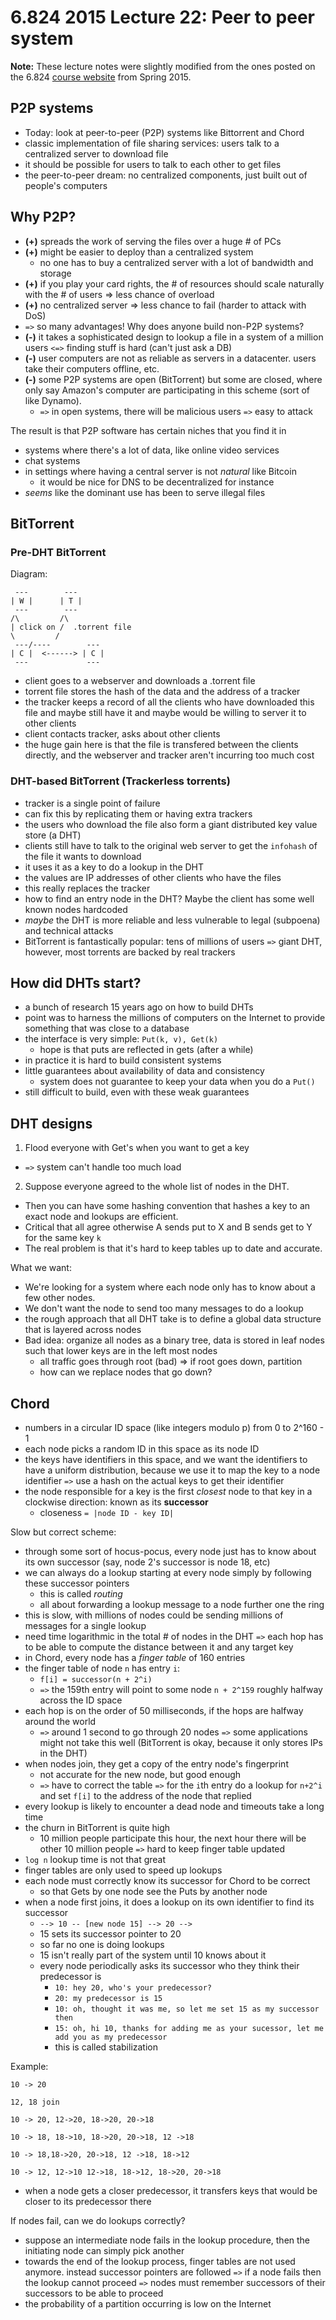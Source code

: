 6.824 2015 Lecture 22: Peer to peer system
==========================================

**Note:** These lecture notes were slightly modified from the ones posted on the
6.824 [course website](http://nil.csail.mit.edu/6.824/2015/schedule.html) from 
Spring 2015.

P2P systems
-----------

 - Today: look at peer-to-peer (P2P) systems like Bittorrent and Chord
 - classic implementation of file sharing services: users talk to a centralized 
   server to download file
 - it should be possible for users to talk to each other to get files
 - the peer-to-peer dream: no centralized components, just built out of people's
   computers

Why P2P?
--------

 - **(+)** spreads the work of serving the files over a huge # of PCs
 - **(+)** might be easier to deploy than a centralized system
   - no one has to buy a centralized server with a lot of bandwidth and storage
 - **(+)** if you play your card rights, the # of resources should scale naturally
   with the # of users => less chance of overload
 - **(+)** no centralized server => less chance to fail (harder to attack with
   DoS)
 - `=>` so many advantages! Why does anyone build non-P2P systems?
 - **(-)** it takes a sophisticated design to lookup a file in a system of a 
   million users `<=>` finding stuff is hard (can't just ask a DB)
 - **(-)** user computers are not as reliable as servers in a datacenter. users
   take their computers offline, etc.
 - **(-)** some P2P systems are open (BitTorrent) but some are closed, where only 
   say Amazon's computer are participating in this scheme (sort of like Dynamo).
   + `=>` in open systems, there will be malicious users `=>` easy to attack

The result is that P2P software has certain niches that you find it in

 - systems where there's a lot of data, like online video services
 - chat systems
 - in settings where having a central server is not _natural_ like Bitcoin 
   + it would be nice for DNS to be decentralized for instance
 - _seems_ like the dominant use has been to serve illegal files

BitTorrent
----------

### Pre-DHT BitTorrent

Diagram:

     ---        ---
    | W |      | T |
     ---        ---
    /\         /\
    | click on /  .torrent file
    \         /
     ---/----        ---  
    | C |  <------> | C |
     ---             --- 

 - client goes to a webserver and downloads a .torrent file
 - torrent file stores the hash of the data and the address of a tracker
 - the tracker keeps a record of all the clients who have downloaded this 
   file and maybe still have it and maybe would be willing to server it to
   other clients
 - client contacts tracker, asks about other clients
 - the huge gain here is that the file is transfered between the clients 
   directly, and the webserver and tracker aren't incurring too much cost

### DHT-based BitTorrent (Trackerless torrents)

 - tracker is a single point of failure
 - can fix this by replicating them or having extra trackers
 - the users who download the file also form a giant distributed key value
   store (a DHT)
 - clients still have to talk to the original web server to get the `infohash`
   of the file it wants to download
 - it uses it as a key to do a lookup in the DHT
 - the values are IP addresses of other clients who have the files
 - this really replaces the tracker
 - how to find an entry node in the DHT? Maybe the client has some well known
   nodes hardcoded
 - _maybe_ the DHT is more reliable and less vulnerable to legal (subpoena) and 
   technical attacks
 - BitTorrent is fantastically popular: tens of millions of users `=>` giant DHT,
   however, most torrents are backed by real trackers

How did DHTs start?
-------------------

 - a bunch of research 15 years ago on how to build DHTs
 - point was to harness the millions of computers on the Internet to provide
   something that was close to a database
 - the interface is very simple: `Put(k, v), Get(k)`
   + hope is that puts are reflected in gets (after a while)
 - in practice it is hard to build consistent systems
 - little guarantees about availability of data and consistency
   + system does not guarantee to keep your data when you do a `Put()`
 - still difficult to build, even with these weak guarantees

DHT designs
-----------

1. Flood everyone with Get's when you want to get a key
 - `=>` system can't handle too much load
2. Suppose everyone agreed to the whole list of nodes in the DHT. 
 - Then you can have some hashing convention that hashes a key to an exact node
   and lookups are efficient.
 - Critical that all agree otherwise A sends put to X and B sends get to Y for the
   same key `k`
 - The real problem is that it's hard to keep tables up to date and
   accurate.

What we want:

 - We're looking for a system where each node only has to know about a few 
   other nodes.
 - We don't want the node to send too many messages to do a lookup
 - the rough approach that all DHT take is to define a global data structure
   that is layered across nodes
 - Bad idea: organize all nodes as a binary tree, data is stored in leaf nodes
   such that lower keys are in the left most nodes
   + all traffic goes through root (bad) => if root goes down, partition
   + how can we replace nodes that go down?

Chord
-----

 - numbers in a circular ID space (like integers modulo p) from 0 to 2^160 - 1
 - each node picks a random ID in this space as its node ID
 - the keys have identifiers in this space, and we want the identifiers to have a 
   uniform distribution, because we use it to map the key to a node identifier 
   `=>` use a hash on the actual keys to get their identifier
 - the node responsible for a key is the first _closest_ node to that key in
   a clockwise direction: known as its **successor**
   + closeness `= |node ID - key ID|`

Slow but correct scheme:

 - through some sort of hocus-pocus, every node just has to know about its own
   successor (say, node 2's successor is node 18, etc)
 - we can always do a lookup starting at every node simply by following these
   successor pointers
   + this is called _routing_
   + all about forwarding a lookup message to a node further one the ring
 - this is slow, with millions of nodes could be sending millions of messages
   for a single lookup
 - need time logarithmic in the total # of nodes in the DHT
   `=>` each hop has to be able to compute the distance between it and any target key
 - in Chord, every node has a _finger table_ of 160 entries
 - the finger table of node `n` has entry `i`:
   + `f[i] = successor(n + 2^i)`
   + `=>` the 159th entry will point to some node `n + 2^159` roughly halfway across the ID
     space
 - each hop is on the order of 50 milliseconds, if the hops are halfway around
   the world
   + `=>` around 1 second to go through 20 nodes `=>` some applications might
     not take this well (BitTorrent is okay, because it only stores IPs in the
     DHT)
 - when nodes join, they get a copy of the entry node's fingerprint
   + not accurate for the new node, but good enough
   + `=>` have to correct the table `=>` for the `i`th entry do a lookup for
     `n+2^i` and set `f[i]` to the address of the node that replied
 - every lookup is likely to encounter a dead node and timeouts take a long time
 - the churn in BitTorrent is quite high
   + 10 million people participate this hour, the next hour there will be other
     10 million people `=>` hard to keep finger table updated
 - `log n` lookup time is not that great
 - finger tables are only used to speed up lookups
 - each node must correctly know its successor for Chord to be correct
   + so that Gets by one node see the Puts by another node
 - when a node first joins, it does a lookup on its own identifier to find 
   its successor
   + `--> 10 -- [new node 15] --> 20 -->`
   + 15 sets its successor pointer to 20
   + so far no one is doing lookups
   + 15 isn't really part of the system until 10 knows about it
   + every node periodically asks its successor who they think their predecessor is
     + `10: hey 20, who's your predecessor?`
     + `20: my predecessor is 15`
     + `10: oh, thought it was me, so let me set 15 as my successor then`
     + `15: oh, hi 10, thanks for adding me as your sucessor, let me add you
        as my predecessor`
     + this is called stabilization

Example:

    10 -> 20

    12, 18 join

    10 -> 20, 12->20, 18->20, 20->18

    10 -> 18, 18->10, 18->20, 20->18, 12 ->18

    10 -> 18,18->20, 20->18, 12 ->18, 18->12

    10 -> 12, 12->10 12->18, 18->12, 18->20, 20->18

 - when a node gets a closer predecessor, it transfers keys that would be closer
   to its predecessor there

If nodes fail, can we do lookups correctly?

 - suppose an intermediate node fails in the lookup procedure, then the initiating
   node can simply pick another
 - towards the end of the lookup process, finger tables are not used anymore. 
   instead successor pointers are followed `=>` if a node fails then the lookup cannot
   proceed `=>` nodes must remember successors of their successors to be able
   to proceed
 - the probability of a partition occurring is low on the Internet
